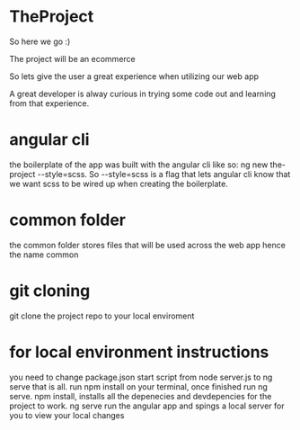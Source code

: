# TheProject

So here we go :)

The project will be an ecommerce

So lets give the user a great experience when utilizing our web app

A great developer is alway curious in trying some code out and learning from that experience.

# angular cli
the boilerplate of the app was built with the angular cli like so: ng new the-project --style=scss. So --style=scss is a flag that lets angular cli know that we want scss to be wired up when creating the boilerplate.

# common folder
the common folder stores files that will be used across the web app hence the name common

# git cloning
git clone the project repo to your local enviroment

# for local environment instructions
you need to change package.json start script from node server.js to ng serve that is all. 
run npm install on your terminal, once finished run ng serve.
npm install, installs all the depenecies and devdepencies for the project to work.
ng serve run the angular app and spings a local server for you to view your local changes